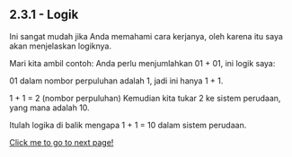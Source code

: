 ## 2.3.1 - Logik
  
Ini sangat mudah jika Anda memahami cara kerjanya, oleh karena itu saya akan menjelaskan logiknya.

Mari kita ambil contoh: Anda perlu menjumlahkan 01 + 01, ini logik saya:

01 dalam nombor perpuluhan adalah 1, jadi ini hanya 1 + 1.

1 + 1 = 2 (nombor perpuluhan) 
Kemudian kita tukar 2 ke sistem perudaan, yang mana adalah 10.

Itulah logika di balik mengapa 1 + 1 = 10 dalam sistem perudaan.

[Click me to go to next page!](/Malay/2.3.2.md "target=_self")